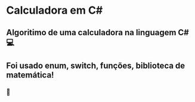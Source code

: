 # Calculadora em C#

## Algoritimo de uma calculadora na linguagem C# :computer:

## Foi usado enum, switch, funções, biblioteca de matemática!

### :cactus:

